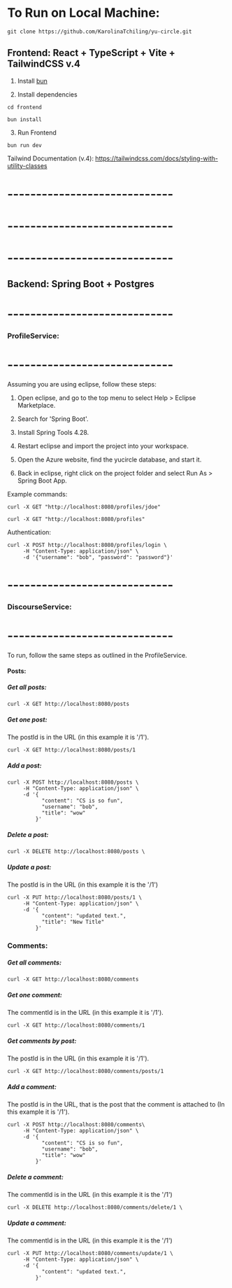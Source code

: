 


# To Run on Local Machine:

```
git clone https://github.com/KarolinaTchiling/yu-circle.git
```

## Frontend: React + TypeScript + Vite + TailwindCSS v.4


1. Install [bun](https://bun.sh/)

2. Install dependencies

```
cd frontend

bun install
```

3. Run Frontend

```
bun run dev
```

Tailwind Documentation (v.4): https://tailwindcss.com/docs/styling-with-utility-classes

# -----------------------------
# -----------------------------
# -----------------------------

## Backend: Spring Boot + Postgres

# -----------------------------
### ProfileService:
# -----------------------------
Assuming you are using eclipse, follow these steps:

1. Open eclipse, and go to the top menu to select Help > Eclipse Marketplace.

2. Search for 'Spring Boot'.

3. Install Spring Tools 4.28.

4. Restart eclipse and import the project into your workspace.

5. Open the Azure website, find the yucircle database, and start it.

6. Back in eclipse, right click on the project folder and select Run As > Spring Boot App.


Example commands:
```
curl -X GET "http://localhost:8080/profiles/jdoe"

curl -X GET "http://localhost:8080/profiles"
```

Authentication:
```
curl -X POST http://localhost:8080/profiles/login \
     -H "Content-Type: application/json" \
     -d '{"username": "bob", "password": "password"}'
```

# -----------------------------
### DiscourseService:
# -----------------------------
To run, follow the same steps as outlined in the ProfileService.

#### Posts:
##### Get all posts:
```
curl -X GET http://localhost:8080/posts
```

##### Get one post:
The postId is in the URL (in this example it is '/1').
```
curl -X GET http://localhost:8080/posts/1
```

##### Add a post:
```
curl -X POST http://localhost:8080/posts \
     -H "Content-Type: application/json" \
     -d '{
           "content": "CS is so fun",
           "username": "bob",
           "title": "wow"
         }'
```

##### Delete a post:
```
curl -X DELETE http://localhost:8080/posts \
```

##### Update a post:
The postId is in the URL (in this example it is the '/1')
```
curl -X PUT http://localhost:8080/posts/1 \
     -H "Content-Type: application/json" \
     -d '{
           "content": "updated text.",
           "title": "New Title"
         }'
```



### Comments:
##### Get all comments:
```
curl -X GET http://localhost:8080/comments
```

##### Get one comment:
The commentId is in the URL (in this example it is '/1').
```
curl -X GET http://localhost:8080/comments/1
```

##### Get comments by post:
The postId is in the URL (in this example it is '/1').
```
curl -X GET http://localhost:8080/comments/posts/1
```

##### Add a comment:
The postId is in the URL, that is the post that the comment is attached to (In this example it is '/1').
```
curl -X POST http://localhost:8080/comments\
     -H "Content-Type: application/json" \
     -d '{
           "content": "CS is so fun",
           "username": "bob",
           "title": "wow"
         }'
```

##### Delete a comment:
The commentId is in the URL (in this example it is the '/1')
```
curl -X DELETE http://localhost:8080/comments/delete/1 \
```

##### Update a comment:
The commentId is in the URL (in this example it is the '/1')
```
curl -X PUT http://localhost:8080/comments/update/1 \
     -H "Content-Type: application/json" \
     -d '{
           "content": "updated text.",
         }'
```